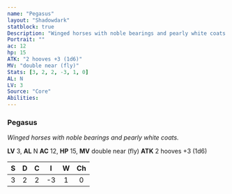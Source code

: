 ```yaml
---
name: "Pegasus"
layout: "Shadowdark"
statblock: true
Description: "Winged horses with noble bearings and pearly white coats."
Portrait: ""
ac: 12
hp: 15
ATK: "2 hooves +3 (1d6)"
MV: "double near (fly)"
Stats: [3, 2, 2, -3, 1, 0]
AL: N
LV: 3
Source: "Core"
Abilities:
---
```


### Pegasus

_Winged horses with noble bearings and pearly white coats._

**LV** 3, **AL** N
**AC** 12, **HP** 15, **MV** double near (fly)
**ATK** 2 hooves +3 (1d6)

|  S  |  D  |  C  |  I  |  W  |  Ch  |
|:---:|:---:|:---:|:---:|:---:|:----:|
| 3 | 2 | 2 | -3 | 1 | 0 |

